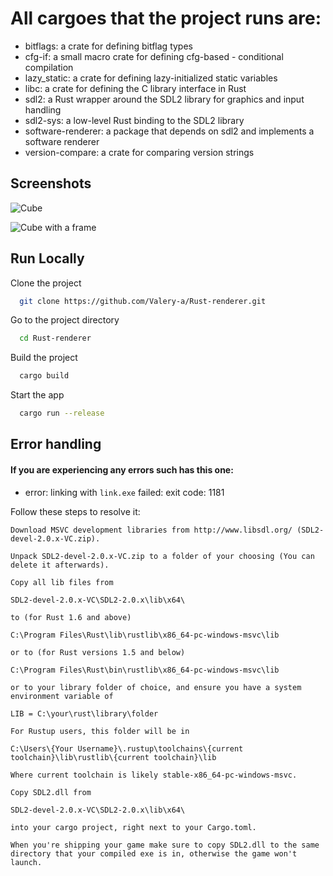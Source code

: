 # All cargoes that the project runs are:

 - bitflags: a crate for defining bitflag types
 - cfg-if: a small macro crate for defining cfg-based  -   conditional compilation
 - lazy_static: a crate for defining lazy-initialized static variables
 - libc: a crate for defining the C library interface in Rust
 - sdl2: a Rust wrapper around the SDL2 library for graphics and input handling
 - sdl2-sys: a low-level Rust binding to the SDL2 library
 - software-renderer: a package that depends on sdl2 and implements a software renderer
 - version-compare: a crate for comparing version strings
 
## Screenshots

![Cube](https://cdn.discordapp.com/attachments/1045463014876397638/1100865694469468160/image_1.png)

![Cube with a frame](https://cdn.discordapp.com/attachments/1045463014876397638/1100865705366261790/image.png)


## Run Locally

Clone the project

```bash
  git clone https://github.com/Valery-a/Rust-renderer.git
```

Go to the project directory

```bash
  cd Rust-renderer
```

Build the project

```bash
  cargo build
```

Start the app

```bash
  cargo run --release
```


## Error handling

#### If you are experiencing any errors such has this one:
- error: linking with `link.exe` failed: exit code: 1181

Follow these steps to resolve it:
```
Download MSVC development libraries from http://www.libsdl.org/ (SDL2-devel-2.0.x-VC.zip).

Unpack SDL2-devel-2.0.x-VC.zip to a folder of your choosing (You can delete it afterwards).

Copy all lib files from

SDL2-devel-2.0.x-VC\SDL2-2.0.x\lib\x64\

to (for Rust 1.6 and above)

C:\Program Files\Rust\lib\rustlib\x86_64-pc-windows-msvc\lib

or to (for Rust versions 1.5 and below)

C:\Program Files\Rust\bin\rustlib\x86_64-pc-windows-msvc\lib

or to your library folder of choice, and ensure you have a system environment variable of

LIB = C:\your\rust\library\folder

For Rustup users, this folder will be in

C:\Users\{Your Username}\.rustup\toolchains\{current toolchain}\lib\rustlib\{current toolchain}\lib

Where current toolchain is likely stable-x86_64-pc-windows-msvc.

Copy SDL2.dll from

SDL2-devel-2.0.x-VC\SDL2-2.0.x\lib\x64\

into your cargo project, right next to your Cargo.toml.

When you're shipping your game make sure to copy SDL2.dll to the same directory that your compiled exe is in, otherwise the game won't launch.
```
